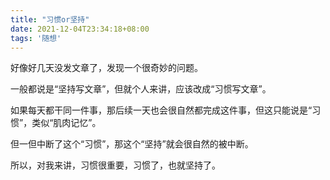 ```yaml
---
title: "习惯or坚持"
date: 2021-12-04T23:34:18+08:00
tags: '随想'
---
```

好像好几天没发文章了，发现一个很奇妙的问题。

一般都说是“坚持写文章”，但就个人来讲，应该改成“习惯写文章”。

如果每天都干同一件事，那后续一天也会很自然都完成这件事，但这只能说是“习惯”，类似“肌肉记忆”。

但一但中断了这个“习惯”，那这个“坚持”就会很自然的被中断。

所以，对我来讲，习惯很重要，习惯了，也就坚持了。
